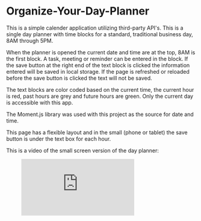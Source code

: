 # Organize-Your-Day-Planner #

This is a simple calender application utilizing third-party API's.
This is a single day planner with time blocks for a standard, traditional business day, 8AM through 5PM. 

When the planner is opened the current date and time are at the top, 8AM is the first block.  A task, meeting or reminder can be entered in the block. If the save button at the right end of the text block is clicked the information entered will be saved in local storage. If the page is refreshed or reloaded before the save button is clicked the text will not be saved. 

The text blocks are color coded based on the current time, the current hour is red, past hours are grey and future hours are green. Only the current day is accessible with this app. 

The Moment.js library was used with this project as the source for date and time.

This page has a flexible layout and in the small (phone or tablet) the save button is under the text box for each hour. 

This is a video of the small screen version of the day planner:

<!-- blank line -->
<figure class="video_container">
  <iframe src="https://drive.google.com/file/d/1gmVBg-ZB4iipdCTMnRZcmFtBNI8e37h5/preview" frameborder="0" allowfullscreen="true"> </iframe>
</figure>
<!-- blank line -->


